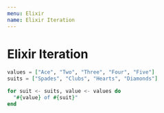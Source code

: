 ```yaml
---
menu: Elixir
name: Elixir Iteration
---
```


# Elixir Iteration

```elixir
values = ["Ace", "Two", "Three", "Four", "Five"]
suits = ["Spades", "Clubs", "Hearts", "Diamonds"]

for suit <- suits, value <- values do
  "#{value} of #{suit}"
end
```
